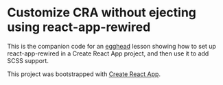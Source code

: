 # Customize CRA without ejecting using react-app-rewired

This is the companion code for an [egghead](https://egghead.io) lesson
showing how to set up react-app-rewired in a Create React App project,
and then use it to add SCSS support.

This project was bootstrapped with [Create React App](https://github.com/facebookincubator/create-react-app).

